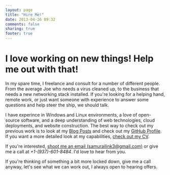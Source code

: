 ```yaml
---
layout: page
title: "Hire Me!"
date: 2013-04-26 09:32
comments: false
sharing: true
footer: true
---
```


# I love working on new things! Help me out with that!

In my spare time, I freelance and consult for a number of different people. From the average Joe who needs a virus cleaned up, to the business that needs a new networking stack installed. If you're looking for a helping hand, remote work, or just want someone with experience to answer some questions and help steer the ship, we should talk.

I have experince in Windows and Linux environments, a love of open-source software, and a deep understanding of web technologies, cloud deployments, and website construction. The best way to check out my previous work is to look at my [Blog Posts](../blog/archives/) and check out my [GitHub Profile](https://github.com/samurailink3). If you want a more detailed look at my capabilities, [check out my CV](cv/).

If you're interested, [shoot me an email (samurailink3@gmail.com)](mailto:samurailink3@gmail.com) or give me a call at _+1-(937)-601-8484_. I'd love to hear from you.

If you're thinking of something a bit more locked down, give me a call anyway, let's see what we can work out, I always open to hearing offers.
